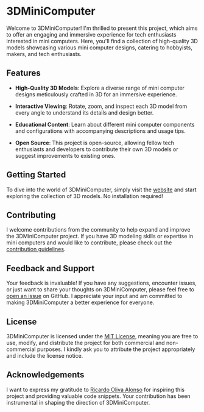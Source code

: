 # 3DMiniComputer

Welcome to 3DMiniComputer! I'm thrilled to present this project, which aims to offer an engaging and immersive experience for tech enthusiasts interested in mini computers. Here, you'll find a collection of high-quality 3D models showcasing various mini computer designs, catering to hobbyists, makers, and tech enthusiasts.

## Features

- **High-Quality 3D Models**: Explore a diverse range of mini computer designs meticulously crafted in 3D for an immersive experience.
  
- **Interactive Viewing**: Rotate, zoom, and inspect each 3D model from every angle to understand its details and design better.
  
- **Educational Content**: Learn about different mini computer components and configurations with accompanying descriptions and usage tips.

- **Open Source**: This project is open-source, allowing fellow tech enthusiasts and developers to contribute their own 3D models or suggest improvements to existing ones.

## Getting Started

To dive into the world of 3DMiniComputer, simply visit the [website](https://your-website-url.com/) and start exploring the collection of 3D models. No installation required!

## Contributing

I welcome contributions from the community to help expand and improve the 3DMiniComputer project. If you have 3D modeling skills or expertise in mini computers and would like to contribute, please check out the [contribution guidelines](CONTRIBUTING.md).

## Feedback and Support

Your feedback is invaluable! If you have any suggestions, encounter issues, or just want to share your thoughts on 3DMiniComputer, please feel free to [open an issue](https://github.com/your-username/3DMiniComputer/issues) on GitHub. I appreciate your input and am committed to making 3DMiniComputer a better experience for everyone.

## License

3DMiniComputer is licensed under the [MIT License](LICENSE), meaning you are free to use, modify, and distribute the project for both commercial and non-commercial purposes. I kindly ask you to attribute the project appropriately and include the license notice.

## Acknowledgements

I want to express my gratitude to [Ricardo Oliva Alonso](https://codepen.io/ricardoolivaalonso) for inspiring this project and providing valuable code snippets. Your contribution has been instrumental in shaping the direction of 3DMiniComputer.

